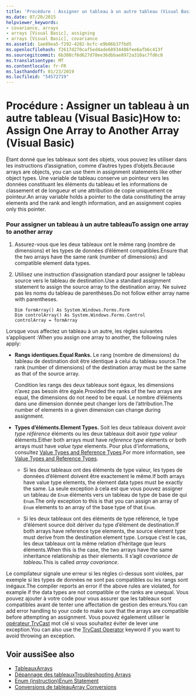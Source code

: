 ```yaml
---
title: 'Procédure : Assigner un tableau à un autre tableau (Visual Basic)'
ms.date: 07/20/2015
helpviewer_keywords:
- covariance, arrays
- arrays [Visual Basic], assigning
- arrays [Visual Basic], covariance
ms.assetid: 1ae89ea5-f292-4282-bcfc-e9b06b37fbd5
ms.openlocfilehash: f2617d270caf5ed4ade68934486fee6afb6c413f
ms.sourcegitcommit: 6b308cf6d627d78ee36dbbae8972a310ac7fd6c8
ms.translationtype: MT
ms.contentlocale: fr-FR
ms.lasthandoff: 01/23/2019
ms.locfileid: "54572719"
---
```

# <a name="how-to-assign-one-array-to-another-array-visual-basic"></a><span data-ttu-id="a3be7-102">Procédure : Assigner un tableau à un autre tableau (Visual Basic)</span><span class="sxs-lookup"><span data-stu-id="a3be7-102">How to: Assign One Array to Another Array (Visual Basic)</span></span>
<span data-ttu-id="a3be7-103">Étant donné que les tableaux sont des objets, vous pouvez les utiliser dans les instructions d’assignation, comme d’autres types d’objets.</span><span class="sxs-lookup"><span data-stu-id="a3be7-103">Because arrays are objects, you can use them in assignment statements like other object types.</span></span> <span data-ttu-id="a3be7-104">Une variable de tableau conserve un pointeur vers les données constituant les éléments du tableau et les informations de classement et de longueur et une attribution de copie uniquement ce pointeur.</span><span class="sxs-lookup"><span data-stu-id="a3be7-104">An array variable holds a pointer to the data constituting the array elements and the rank and length information, and an assignment copies only this pointer.</span></span>  
  
### <a name="to-assign-one-array-to-another-array"></a><span data-ttu-id="a3be7-105">Pour assigner un tableau à un autre tableau</span><span class="sxs-lookup"><span data-stu-id="a3be7-105">To assign one array to another array</span></span>  
  
1.  <span data-ttu-id="a3be7-106">Assurez-vous que les deux tableaux ont le même rang (nombre de dimensions) et les types de données d’élément compatibles.</span><span class="sxs-lookup"><span data-stu-id="a3be7-106">Ensure that the two arrays have the same rank (number of dimensions) and compatible element data types.</span></span>  
  
2.  <span data-ttu-id="a3be7-107">Utilisez une instruction d’assignation standard pour assigner le tableau source vers le tableau de destination.</span><span class="sxs-lookup"><span data-stu-id="a3be7-107">Use a standard assignment statement to assign the source array to the destination array.</span></span> <span data-ttu-id="a3be7-108">Ne suivez pas les noms du tableau de parenthèses.</span><span class="sxs-lookup"><span data-stu-id="a3be7-108">Do not follow either array name with parentheses.</span></span>  
  
    ```  
    Dim formArray() As System.Windows.Forms.Form  
    Dim controlArray() As System.Windows.Forms.Control  
    controlArray = formArray  
    ```  
  
 <span data-ttu-id="a3be7-109">Lorsque vous affectez un tableau à un autre, les règles suivantes s’appliquent :</span><span class="sxs-lookup"><span data-stu-id="a3be7-109">When you assign one array to another, the following rules apply:</span></span>  
  
-   <span data-ttu-id="a3be7-110">**Rangs identiques.**</span><span class="sxs-lookup"><span data-stu-id="a3be7-110">**Equal Ranks.**</span></span> <span data-ttu-id="a3be7-111">Le rang (nombre de dimensions) du tableau de destination doit être identique à celui du tableau source.</span><span class="sxs-lookup"><span data-stu-id="a3be7-111">The rank (number of dimensions) of the destination array must be the same as that of the source array.</span></span>  
  
     <span data-ttu-id="a3be7-112">Condition les rangs des deux tableaux sont égaux, les dimensions n’avez pas besoin être égale.</span><span class="sxs-lookup"><span data-stu-id="a3be7-112">Provided the ranks of the two arrays are equal, the dimensions do not need to be equal.</span></span> <span data-ttu-id="a3be7-113">Le nombre d’éléments dans une dimension donnée peut changer lors de l’attribution.</span><span class="sxs-lookup"><span data-stu-id="a3be7-113">The number of elements in a given dimension can change during assignment.</span></span>  
  
-   <span data-ttu-id="a3be7-114">**Types d’éléments.**</span><span class="sxs-lookup"><span data-stu-id="a3be7-114">**Element Types.**</span></span> <span data-ttu-id="a3be7-115">Soit les deux tableaux doivent avoir *type référence* éléments ou les deux tableaux doit avoir *type valeur* éléments.</span><span class="sxs-lookup"><span data-stu-id="a3be7-115">Either both arrays must have *reference type* elements or both arrays must have *value type* elements.</span></span> <span data-ttu-id="a3be7-116">Pour plus d'informations, consultez [Value Types and Reference Types](../../../../visual-basic/programming-guide/language-features/data-types/value-types-and-reference-types.md).</span><span class="sxs-lookup"><span data-stu-id="a3be7-116">For more information, see [Value Types and Reference Types](../../../../visual-basic/programming-guide/language-features/data-types/value-types-and-reference-types.md).</span></span>  
  
    -   <span data-ttu-id="a3be7-117">Si les deux tableaux ont des éléments de type valeur, les types de données d’élément doivent être exactement le même.</span><span class="sxs-lookup"><span data-stu-id="a3be7-117">If both arrays have value type elements, the element data types must be exactly the same.</span></span> <span data-ttu-id="a3be7-118">La seule exception à cela est que vous pouvez assigner un tableau de `Enum` éléments vers un tableau de type de base de qui `Enum`.</span><span class="sxs-lookup"><span data-stu-id="a3be7-118">The only exception to this is that you can assign an array of `Enum` elements to an array of the base type of that `Enum`.</span></span>  
  
    -   <span data-ttu-id="a3be7-119">Si les deux tableaux ont des éléments de type référence, le type d’élément source doit dériver du type d’élément de destination.</span><span class="sxs-lookup"><span data-stu-id="a3be7-119">If both arrays have reference type elements, the source element type must derive from the destination element type.</span></span> <span data-ttu-id="a3be7-120">Lorsque c’est le cas, les deux tableaux ont la même relation d’héritage que leurs éléments.</span><span class="sxs-lookup"><span data-stu-id="a3be7-120">When this is the case, the two arrays have the same inheritance relationship as their elements.</span></span> <span data-ttu-id="a3be7-121">Il s’agit *covariance de tableau*.</span><span class="sxs-lookup"><span data-stu-id="a3be7-121">This is called *array covariance*.</span></span>  
  
 <span data-ttu-id="a3be7-122">Le compilateur signale une erreur si les règles ci-dessus sont violées, par exemple si les types de données ne sont pas compatibles ou les rangs sont inégaux.</span><span class="sxs-lookup"><span data-stu-id="a3be7-122">The compiler reports an error if the above rules are violated, for example if the data types are not compatible or the ranks are unequal.</span></span> <span data-ttu-id="a3be7-123">Vous pouvez ajouter à votre code pour vous assurer que les tableaux sont compatibles avant de tenter une affectation de gestion des erreurs.</span><span class="sxs-lookup"><span data-stu-id="a3be7-123">You can add error handling to your code to make sure that the arrays are compatible before attempting an assignment.</span></span> <span data-ttu-id="a3be7-124">Vous pouvez également utiliser le [opérateur TryCast](../../../../visual-basic/language-reference/operators/trycast-operator.md) mot clé si vous souhaitez éviter de lever une exception.</span><span class="sxs-lookup"><span data-stu-id="a3be7-124">You can also use the [TryCast Operator](../../../../visual-basic/language-reference/operators/trycast-operator.md) keyword if you want to avoid throwing an exception.</span></span>  
  
## <a name="see-also"></a><span data-ttu-id="a3be7-125">Voir aussi</span><span class="sxs-lookup"><span data-stu-id="a3be7-125">See also</span></span>
- [<span data-ttu-id="a3be7-126">Tableaux</span><span class="sxs-lookup"><span data-stu-id="a3be7-126">Arrays</span></span>](../../../../visual-basic/programming-guide/language-features/arrays/index.md)
- [<span data-ttu-id="a3be7-127">Dépannage des tableaux</span><span class="sxs-lookup"><span data-stu-id="a3be7-127">Troubleshooting Arrays</span></span>](../../../../visual-basic/programming-guide/language-features/arrays/troubleshooting-arrays.md)
- [<span data-ttu-id="a3be7-128">Enum (instruction)</span><span class="sxs-lookup"><span data-stu-id="a3be7-128">Enum Statement</span></span>](../../../../visual-basic/language-reference/statements/enum-statement.md)
- [<span data-ttu-id="a3be7-129">Conversions de tableau</span><span class="sxs-lookup"><span data-stu-id="a3be7-129">Array Conversions</span></span>](../../../../visual-basic/programming-guide/language-features/data-types/array-conversions.md)

